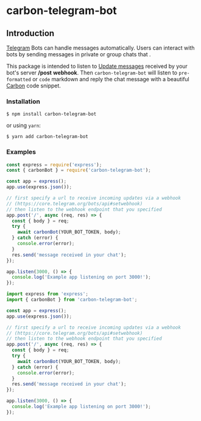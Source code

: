 # carbon-telegram-bot

## Introduction

[Telegram](https://telegram.org) Bots can handle messages automatically.
Users can interact with bots by sending messages in private or group chats that .

This package is intended to listen to [Update messages](https://core.telegram.org/bots/api#update) received by your bot's server **/post** **webhook**. Then `carbon-telegram-bot` will listen to `pre-formatted` or `code` markdown and reply the chat message with a beautiful [Carbon](http://carbon.now.sh) code snippet.

### Installation

```
$ npm install carbon-telegram-bot
```

or using `yarn`:

```
$ yarn add carbon-telegram-bot
```

### Examples

```js
const express = require('express');
const { carbonBot } = require('carbon-telegram-bot');

const app = express();
app.use(express.json());

// first specify a url to receive incoming updates via a webhook
// (https://core.telegram.org/bots/api#setwebhook)
// then listen to the webhook endpoint that you specified
app.post('/', async (req, res) => {
  const { body } = req;
  try {
    await carbonBot(YOUR_BOT_TOKEN, body);
  } catch (error) {
    console.error(error);
  }
  res.send('message received in your chat');
});

app.listen(3000, () => {
  console.log('Example app listening on port 3000!');
});
```

```js
import express from 'express';
import { carbonBot } from 'carbon-telegram-bot';

const app = express();
app.use(express.json());

// first specify a url to receive incoming updates via a webhook
// (https://core.telegram.org/bots/api#setwebhook)
// then listen to the webhook endpoint that you specified
app.post('/', async (req, res) => {
  const { body } = req;
  try {
    await carbonBot(YOUR_BOT_TOKEN, body);
  } catch (error) {
    console.error(error);
  }
  res.send('message received in your chat');
});

app.listen(3000, () => {
  console.log('Example app listening on port 3000!');
});
```
